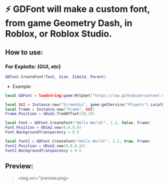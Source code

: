 # ⚡ **GDFont** will make a custom font, from game Geometry Dash, in Roblox, or Roblox Studio.

## How to use:
### For Exploits: (GUI, etc)
```lua
GDFont.CreateFont(Text, Size, IsGold, Parent)
```
- Example:
```lua
local GDFont = loadstring(game:HttpGet("https://raw.githubusercontent.com/AlikSusFootages/GDFont/main/src/main.lua"))()

local GUI = Instance.new("ScreenGui", game:getService("Players").LocalPlayer.PlayerGui)
local Frame = Instance.new("Frame", GUI)
Frame.Position = UDim2.fromOffset(20,20)

local Font = GDFont.CreateFont("Hello World!", 1.2, false, Frame)
Font.Position = UDim2.new(0,0,0,0)
Font.BackgroundTransparency = 0.5

local Font2 = GDFont.CreateFont("Hello World!", 1.2, true, Frame)
Font2.Position = UDim2.new(0,0,0,55)
Font2.BackgroundTransparency = 0.5
```

## Preview:
> <img src="preview.png>
